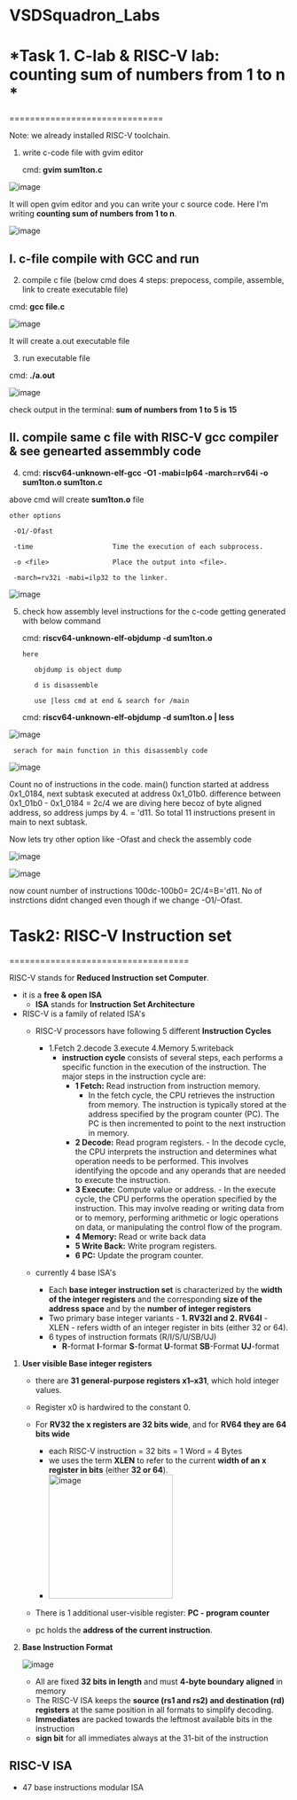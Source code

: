 # VSDSquadron_Labs
# *Task 1. C-lab & RISC-V lab: counting sum of numbers from 1 to n *
==============================

Note: we already installed RISC-V toolchain.
1. write c-code file with gvim editor

   cmd: **gvim sum1ton.c**

 ![image](https://github.com/nkrvlsi/VSDSquadron_Labs/assets/170950241/06629957-d926-46cb-8b0d-e05974537719)

It will open gvim editor and you can write your c source code. Here I'm writing **counting sum of numbers from 1 to n**.

![image](https://github.com/nkrvlsi/VSDSquadron_Labs/assets/170950241/3f0af1b4-4109-41c6-b2d1-19e495630b76)

I. c-file compile with GCC and run
----------------------------------
  2. compile c file (below cmd does 4 steps: prepocess, compile, assemble, link to create executable file)
  	
   cmd: **gcc file.c**
	
 ![image](https://github.com/nkrvlsi/VSDSquadron_Labs/assets/170950241/28dfdce0-1c2e-4d35-a498-2f3227ae6add)

It will create a.out executable file

  3. run executable file
  	
   cmd: **./a.out**

   ![image](https://github.com/nkrvlsi/VSDSquadron_Labs/assets/170950241/4c1da9e5-5ad0-4bda-9098-5365e96112b2)
   
   check output in the terminal: 
       **sum of numbers from 1 to 5 is 15**


II. compile same c file with RISC-V gcc compiler & see genearted assemmbly code
-------------------------------------------------------------------------------
  4. cmd: **riscv64-unknown-elf-gcc -O1 -mabi=lp64 -march=rv64i -o sum1ton.o sum1ton.c**
	
 above cmd will create **sum1ton.o** file
 
	other options
      
	 -O1/-Ofast
 
	 -time                    Time the execution of each subprocess.
 
	 -o <file>                Place the output into <file>.
 
	 -march=rv32i -mabi=ilp32 to the linker. 

 
![image](https://github.com/nkrvlsi/VSDSquadron_Labs/assets/170950241/6f9c67f3-b4ec-4ba2-9e94-aed6b5aa0edd)


  5. check how assembly level instructions for the c-code getting generated with below command

     cmd: **riscv64-unknown-elf-objdump -d sum1ton.o**

	     here
	
	     	objdump is object dump
	     
	     	d is disassemble
	     
	     	use |less cmd at end & search for /main

     cmd: **riscv64-unknown-elf-objdump -d sum1ton.o | less**


![image](https://github.com/nkrvlsi/VSDSquadron_Labs/assets/170950241/dad96f6c-ca64-4200-b0e6-4b028a2c216b)

     serach for main function in this disassembly code

![image](https://github.com/nkrvlsi/VSDSquadron_Labs/assets/170950241/d53b4b53-bbcc-4d15-bdd1-557cadb7f75a)

Count no of instructions in the code. main() function started at address 0x1_0184, next subtask executed at address 0x1_01b0. difference between  0x1_01b0 -  0x1_0184 = 2c/4 we are diving here becoz of byte aligned address, so address jumps by 4. = 'd11. So total 11 instructions present in main to next subtask.

Now lets try other option like -Ofast and check the assembly code

![image](https://github.com/nkrvlsi/VSDSquadron_Labs/assets/170950241/0fb56f59-25e1-4f85-80b2-3670b6e16c83)


![image](https://github.com/nkrvlsi/VSDSquadron_Labs/assets/170950241/72e5f7f7-d88b-4b9a-b4f1-ced926d0f959)

now count number of instructions 100dc-100b0= 2C/4=B='d11. No of instrctions didnt changed even though if we change -O1/-Ofast.



# **Task2: RISC-V Instruction set**
===================================

RISC-V stands for **Reduced Instruction set Computer**. 

- it is a **free & open ISA**
	- **ISA** stands for **Instruction Set Architecture** 
- RISC-V is a family of related ISA's
	- RISC-V processors have following 5 different **Instruction Cycles**
 		- 1.Fetch 2.decode 3.execute 4.Memory 5.writeback
   			- **instruction cycle** consists of several steps, each performs a specific function in the execution of the instruction. The major steps in the instruction cycle are:
      			- **1   Fetch:**	Read instruction from instruction memory.
         			-   In the fetch cycle, the CPU retrieves the instruction from memory. The instruction is typically stored at the address specified by the program counter (PC). The PC is then incremented to point to the next instruction in memory.
         		- **2   Decode:**	 Read program registers.
            			- In the decode cycle, the CPU interprets the instruction and determines what operation needs to be performed. This involves identifying the opcode and any operands that are needed to execute the instruction.
           		- **3   Execute:**	Compute value or address.
             			-   In the execute cycle, the CPU performs the operation specified by the instruction. This may involve reading or writing data from or to memory, performing arithmetic or logic operations on data, or manipulating the control flow of the program.
             	- **4   Memory:** 	Read or write back data
             	- **5   Write Back:**	Write program registers.
             	- **6   PC:**		Update the program counter.
        
 	- currently 4 base ISA's
 		- Each **base integer instruction set** is characterized by the **width of the integer registers** and the corresponding **size of the address space** and by the **number of integer registers**  
 		- Two primary base integer variants - **1. RV32I and 2. RV64I** - XLEN - refers width of an integer register in bits (either 32 or 64).
   		- 6 types of instruction formats (R/I/S/U/SB/UJ)
         	- **R**-format **I**-formar **S**-format **U**-format **SB**-Format **UJ**-format

1. **User visible Base integer registers**
   -  there are **31 general-purpose registers x1–x31**, which hold integer values.
   	- Register x0 is hardwired to the constant 0.
   	- For **RV32 the x registers are 32 bits wide**, and for **RV64 they are 64 bits wide**
   		-  each RISC-V instruction = 32 bits = 1 Word = 4 Bytes
   	 	- we uses the term **XLEN** to refer to the current **width of an x register in bits** (either **32 or 64**).
   	  - <img width="224" alt="image" src="https://github.com/nkrvlsi/VSDSquadron_Labs/assets/170950241/b524a4b5-2a74-4d76-9848-b397a562b735">
 
   - There is 1 additional user-visible register: **PC - program counter**
 	- pc holds the **address of the current instruction**.

2. **Base Instruction Format**

	![image](https://github.com/nkrvlsi/VSDSquadron_Labs/assets/170950241/dbb47cd6-90fe-4951-a994-6f203fb48e0b)
	- All are fixed **32 bits in length** and must **4-byte boundary aligned** in memory
	- The RISC-V ISA keeps the **source (rs1 and rs2) and destination (rd) registers** at the same position in all formats to simplify decoding.
	- **Immediates** are packed towards the leftmost available bits in the instruction
	- **sign bit** for all immediates always at the 31-bit of the instruction

  ## RISC-V ISA
  - 47 base instructions modular ISA
     

